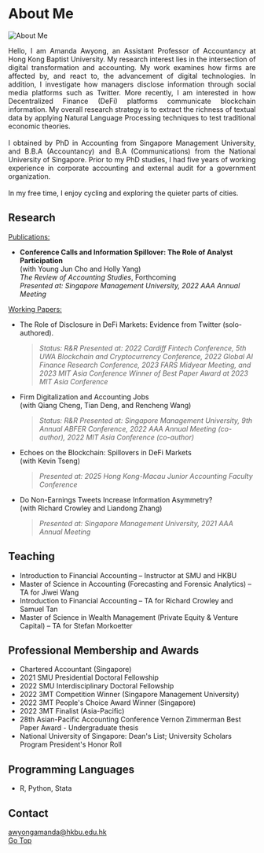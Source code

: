 # About Me
![About Me](https://user-images.githubusercontent.com/105594106/169694775-3a60710e-7571-49a9-bc69-e630082cab45.png)
<p align="justify"> 
Hello, I am Amanda Awyong, an Assistant Professor of Accountancy at Hong Kong Baptist University. My research interest lies in the intersection of digital transformation and accounting. My work examines how firms are affected by, and react to, the advancement of digital technologies. In addition, I investigate how managers disclose information through social media platforms such as Twitter. More recently, I am interested in how Decentralized Finance (DeFi) platforms communicate blockchain information. My overall research strategy is to extract the richness of textual data by applying Natural Language Processing techniques to test traditional economic theories. 
<br><br>
I obtained by PhD in Accounting from Singapore Management University, and B.B.A (Accountancy) and B.A (Communications) from the National University of Singapore. Prior to my PhD studies, I had five years of working experience in corporate accounting and external audit for a government organization. 
<br><br>
In my free time, I enjoy cycling and exploring the quieter parts of cities. 
</p>

## Research
<ins>Publications:</ins><br>
* **Conference Calls and Information Spillover: The Role of Analyst Participation**  
  (with Young Jun Cho and Holly Yang)  
  *The Review of Accounting Studies*, Forthcoming  
  _Presented at: Singapore Management University, 2022 AAA Annual Meeting_

    
<ins>Working Papers:</ins><br>
*   The Role of Disclosure in DeFi Markets: Evidence from Twitter (solo-authored). 
    > <i>Status: R&R</i>
    > <i>Presented at: 2022 Cardiff Fintech Conference, 5th UWA Blockchain and Cryptocurrency Conference, 2022 Global AI Finance Research Conference, 2023 FARS Midyear Meeting, and 2023 MIT Asia Conference</i>
    > <i>Winner of Best Paper Award at 2023 MIT Asia Conference</i>
*   Firm Digitalization and Accounting Jobs <br> (with Qiang Cheng, Tian Deng, and Rencheng Wang)<br>
    > <i>Status: R&R</i>
    > <i>Presented at: Singapore Management University, 9th Annual ABFER Conference, 2022 AAA Annual Meeting (co-author), 2022 MIT Asia Conference (co-author)</i>
*   Echoes on the Blockchain: Spillovers in DeFi Markets <br> (with Kevin Tseng)<br>
    > <i>Presented at: 2025 Hong Kong-Macau Junior Accounting Faculty Conference</i>
*   Do Non-Earnings Tweets Increase Information Asymmetry? <br>(with Richard Crowley and Liandong Zhang)<br>
    > <i>Presented at: Singapore Management University, 2021 AAA Annual Meeting</i>

## Teaching
*   Introduction to Financial Accounting – Instructor at SMU and HKBU
*   Master of Science in Accounting (Forecasting and Forensic Analytics) – TA for Jiwei Wang<br>
*   Introduction to Financial Accounting – TA for Richard Crowley and Samuel Tan<br>
*   Master of Science in Wealth Management (Private Equity & Venture Capital) – TA for Stefan Morkoetter<br>

## Professional Membership and Awards
*   Chartered Accountant (Singapore)
*   2021 SMU Presidential Doctoral Fellowship
*   2022 SMU Interdisciplinary Doctoral Fellowship
*   2022 3MT Competition Winner (Singapore Management University)
*   2022 3MT People's Choice Award Winner (Singapore)
*   2022 3MT Finalist (Asia-Pacific)
*   28th Asian-Pacific Accounting Conference Vernon Zimmerman Best Paper Award - Undergraduate thesis
*   National University of Singapore: Dean's List; University Scholars Program President's Honor Roll

## Programming Languages
*   R, Python, Stata

## Contact
<a href='mailto:awyongamanda@hkbu.edu.hk'>
awyongamanda@hkbu.edu.hk
</a>
<br/>
<a href='https://www.awyongamanda.com/'>Go Top</a>
<br>

